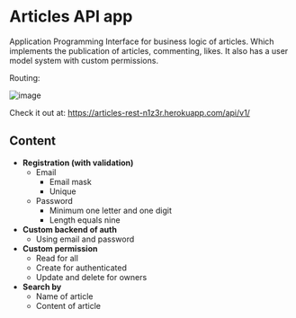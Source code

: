 # Articles API app
Application Programming Interface for business logic of articles.
Which implements the publication of articles, commenting, likes. 
It also has a user model system with custom permissions.

Routing:

![image](https://user-images.githubusercontent.com/19762455/166974024-419000a2-b581-4c43-8130-4f2e5a3bbabb.png)

Check it out at: https://articles-rest-n1z3r.herokuapp.com/api/v1/

## Content ##

- **Registration (with validation)**
  - Email
     - Email mask
     - Unique
  - Password
     - Minimum one letter and one digit
     - Length equals nine
- **Custom backend of auth**
  - Using email and password
- **Custom permission**
  - Read for all 
  - Create for authenticated
  - Update and delete for owners
- **Search by**
  - Name of article
  - Content of article
